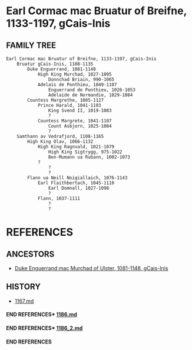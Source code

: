 # Earl Cormac mac Bruatur of Breifne, 1133-1197, gCais-Inis

## FAMILY TREE 

```
Earl Cormac mac Bruatur of Breifne, 1133-1197, gCais-Inis
	Bruatur gCais-Inis, 1108-1135
		Duke Enguerrand, 1081-1148
			High King Murchad, 1027-1095
				Donnchad Briain, 990-1065
			Adelais de Ponthieu, 1049-1107
				Enguerrand de Ponthieu, 1026-1053
				Adelaide de Normandie, 1029-1084
		Countess Margrethe, 1085-1127
			Prince Harald, 1041-1103
				King Svend II, 1019-1083
				?
			Countess Margrete, 1041-1107
				Count Asbjorn, 1025-1084
				?
	Samthann av Vedrafjord, 1108-1165
		High King Olav, 1066-1132
			High King Ragnvald, 1021-1079
				High King Sigtrygg, 975-1022
				Ben-Mumann ua Rubann, 1002-1073
			?
				?
				?
		Flann ua Neill Noigiallaich, 1076-1143 
			Earl Flaithbertach, 1045-1110
				Earl Domnall, 1027-1098
				?
			Flann, 1037-1111
				?
				?
```


# REFERENCES

## ANCESTORS
* [Duke Enguerrand mac Murchad of Ulster, 1081-1148, gCais-Inis](enguerrand_mac_murchad_1081.md)

## HISTORY
* [1167.md](../h/1167.md)
#### END REFERENCES* [1186.md](../h/1186.md)
#### END REFERENCES* [1186_2.md](../h/1186_2.md)
#### END REFERENCES